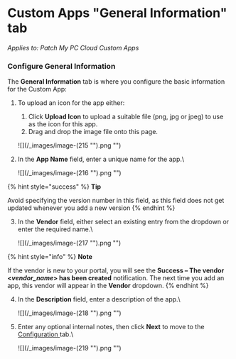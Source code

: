 # Custom Apps "General Information" tab

_Applies to: Patch My PC Cloud Custom Apps_

### Configure General Information

The **General Information** tab is where you configure the basic information for the Custom App:

1.  To upload an icon for the app either:

    1. Click **Upload Icon** to upload a suitable file (png, jpg or jpeg) to use as the icon for this app.
    2. Drag and drop the image file onto this page.

    !\[]\(/\_images/image-(215 "").png "")
2.  In the **App Name** field, enter a unique name for the app.\\

    !\[]\(/\_images/image-(216 "").png "")

{% hint style="success" %}
**Tip**

Avoid specifying the version number in this field, as this field does not get updated whenever you add a new version
{% endhint %}

3.  In the **Vendor** field, either select an existing entry from the dropdown or enter the required name.\\

    !\[]\(/\_images/image-(217 "").png "")

{% hint style="info" %}
**Note**

If the vendor is new to your portal, you will see the **Success – The vendor <**_**vendor\_name**_**> has been created** notification. The next time you add an app, this vendor will appear in the **Vendor** dropdown.
{% endhint %}

4.  In the **Description** field, enter a description of the app.\\

    !\[]\(/\_images/image-(218 "").png "")
5.  Enter any optional internal notes, then click **Next** to move to the [Configuration ](custom-apps-configuration-tab.md)tab.\\

    !\[]\(/\_images/image-(219 "").png "")
